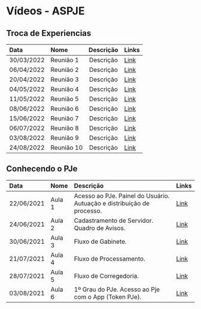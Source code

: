 # Vídeos - ASPJE


## Troca de Experiencias

|  Data  | Nome | Descrição | Links |
|:-------|:----------|:----------:|------|
| 30/03/2022 | Reunião 1 | Descrição | [Link](https://justicaeleitoral-my.sharepoint.com/:v:/g/personal/bruney_brum_tse_jus_br/EdOWQw38aupOlERfUhOq3XUBRs5fY1M-mKzePXU2nke51w?e=ZVm58C) |
| 06/04/2022 | Reunião 2 | Descrição | [Link](https://justicaeleitoral-my.sharepoint.com/:v:/r/personal/bruney_brum_tse_jus_br/Documents/Grava%C3%A7%C3%B5es/Reuni%C3%A3o%20Troca%20de%20Experi%C3%AAncias-20220406_141505-Grava%C3%A7%C3%A3o%20de%20Reuni%C3%A3o.mp4?csf=1&web=1&e=A2Bitb) |
| 20/04/2022 | Reunião 3 | Descrição | [Link](https://justicaeleitoral-my.sharepoint.com/:v:/r/personal/bruney_brum_tse_jus_br/Documents/Grava%C3%A7%C3%B5es/Troca%20de%20Experi%C3%AAncias%20ASPJE-20220420_141546-Grava%C3%A7%C3%A3o%20de%20Reuni%C3%A3o.mp4?csf=1&web=1&e=FGJDaj) |
| 04/05/2022 | Reunião 4 | Descrição | [Link](https://justicaeleitoral-my.sharepoint.com/:v:/r/personal/bruney_brum_tse_jus_br/Documents/Grava%C3%A7%C3%B5es/Troca%20de%20Experi%C3%AAncias%20ASPJE-20220504_141056-Grava%C3%A7%C3%A3o%20de%20Reuni%C3%A3o.mp4?csf=1&web=1&e=Z7hXVg) |
| 11/05/2022 | Reunião 5 | Descrição | [Link](https://justicaeleitoral-my.sharepoint.com/:v:/r/personal/bruney_brum_tse_jus_br/Documents/Grava%C3%A7%C3%B5es/Troca%20de%20Experi%C3%AAncias%20ASPJE-20220511_141301-Grava%C3%A7%C3%A3o%20de%20Reuni%C3%A3o.mp4?csf=1&web=1&e=Oh73VI) |
| 08/06/2022 | Reunião 6 | Descrição | [Link](https://justicaeleitoral-my.sharepoint.com/:v:/r/personal/bruney_brum_tse_jus_br/Documents/Grava%C3%A7%C3%B5es/Troca%20de%20Experi%C3%AAncias%20ASPJE-20220608_141533-Grava%C3%A7%C3%A3o%20de%20Reuni%C3%A3o.mp4?csf=1&web=1&e=xhZXOT) |
| 15/06/2022 | Reunião 7 | Descrição | [Link](https://justicaeleitoral-my.sharepoint.com/:v:/r/personal/bruney_brum_tse_jus_br/Documents/Grava%C3%A7%C3%B5es/Troca%20de%20Experi%C3%AAncias%20ASPJE-20220615_141155-Grava%C3%A7%C3%A3o%20de%20Reuni%C3%A3o.mp4?csf=1&web=1&e=GeZkye) |
| 06/07/2022 | Reunião 8 | Descrição | [Link](https://justicaeleitoral-my.sharepoint.com/:v:/r/personal/bruney_brum_tse_jus_br/Documents/Grava%C3%A7%C3%B5es/Troca%20de%20Experi%C3%AAncias%20ASPJE-20220706_140922-Grava%C3%A7%C3%A3o%20de%20Reuni%C3%A3o.mp4?csf=1&web=1&e=kui0B8) |
| 03/08/2022 | Reunião 9 | Descrição | [Link](https://justicaeleitoral-my.sharepoint.com/:v:/r/personal/bruney_brum_tse_jus_br/Documents/Grava%C3%A7%C3%B5es/Troca%20de%20Experi%C3%AAncias%20ASPJE-20220803_141557-Grava%C3%A7%C3%A3o%20de%20Reuni%C3%A3o.mp4?csf=1&web=1&e=p1zNV6) |
| 24/08/2022 | Reunião 10 | Descrição | [Link](https://justicaeleitoral-my.sharepoint.com/:v:/r/personal/bruney_brum_tse_jus_br/Documents/Grava%C3%A7%C3%B5es/Troca%20de%20Experi%C3%AAncias%20ASPJE-20220824_142007-Grava%C3%A7%C3%A3o%20de%20Reuni%C3%A3o.mp4?csf=1&web=1&e=OofxBG) |

## Conhecendo o PJe

|  Data  | Nome | Descrição | Links |
|:-------|:----------|:----------|:------|
| 22/06/2021 | Aula 1 | Acesso ao PJe. Painel do Usuário. Autuação e distribuição de processo. | [Link](https://web.microsoftstream.com/video/3644c8fc-b9c7-4a2d-b142-2d54f5b9e85b) |
| 24/06/2021 | Aula 2 | Cadastramento de Servidor. Quadro de Avisos. | [Link](https://web.microsoftstream.com/video/ecf4cbe1-7acc-45ea-8ef7-6d16255168f7) |
| 30/06/2021 | Aula 3 | Fluxo de Gabinete. | [Link](https://web.microsoftstream.com/video/4fb46319-9742-42eb-a8ba-7840dfba494e) |
| 21/07/2021 | Aula 4 | Fluxo de Processamento. | [Link](https://web.microsoftstream.com/video/4d7a7466-4bd3-4b71-b4f3-183c1e4ce796) |
| 28/07/2021 | Aula 5 | Fluxo de Corregedoria. | [Link](https://web.microsoftstream.com/video/00acb760-22b5-42df-a8c6-b8cd88ff2daa) |
| 03/08/2021 | Aula 6 | 1º Grau do PJe. Acesso ao Pje com o App (Token PJe). | [Link](https://web.microsoftstream.com/video/4f953ff5-3b52-4f82-9944-1e1a8d597a38) |

